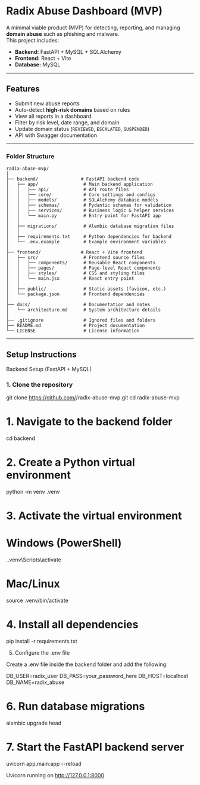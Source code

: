 # Radix Abuse Dashboard (MVP)

A minimal viable product (MVP) for detecting, reporting, and managing **domain abuse** such as phishing and malware.  
This project includes:
- **Backend:** FastAPI + MySQL + SQLAlchemy
- **Frontend:** React + Vite
- **Database:** MySQL

---

## Features
- Submit new abuse reports
- Auto-detect **high-risk domains** based on rules
- View all reports in a dashboard
- Filter by risk level, date range, and domain
- Update domain status (`REVIEWED`, `ESCALATED`, `SUSPENDED`)
- API with Swagger documentation

---

### Folder Structure
```
radix-abuse-mvp/
│
├── backend/                # FastAPI backend code
│   ├── app/                 # Main backend application
│   │   ├── api/             # API route files
│   │   ├── core/            # Core settings and configs
│   │   ├── models/          # SQLAlchemy database models
│   │   ├── schemas/         # Pydantic schemas for validation
│   │   ├── services/        # Business logic & helper services
│   │   └── main.py          # Entry point for FastAPI app
│   │
│   ├── migrations/          # Alembic database migration files
│   │
│   ├── requirements.txt     # Python dependencies for backend
│   └── .env.example         # Example environment variables
│
├── frontend/               # React + Vite frontend
│   ├── src/                 # Frontend source files
│   │   ├── components/      # Reusable React components
│   │   ├── pages/           # Page-level React components
│   │   ├── styles/          # CSS and styling files
│   │   └── main.jsx         # React entry point
│   │
│   ├── public/              # Static assets (favicon, etc.)
│   └── package.json         # Frontend dependencies
│
├── docs/                    # Documentation and notes
│   └── architecture.md      # System architecture details
│
├── .gitignore               # Ignored files and folders
├── README.md                # Project documentation
└── LICENSE                  # License information
```

---

## Setup Instructions
Backend Setup (FastAPI + MySQL)
### 1. Clone the repository
git clone https://github.com/<your-username>/radix-abuse-mvp.git
cd radix-abuse-mvp

# 1. Navigate to the backend folder
cd backend
# 2. Create a Python virtual environment
python -m venv .venv
# 3. Activate the virtual environment
# Windows (PowerShell)
.\.venv\Scripts\activate

# Mac/Linux
source .venv/bin/activate
# 4. Install all dependencies
pip install -r requirements.txt

5. Configure the .env file

Create a .env file inside the backend folder and add the following:

DB_USER=radix_user
DB_PASS=your_password_here
DB_HOST=localhost
DB_NAME=radix_abuse

# 6. Run database migrations
alembic upgrade head

# 7. Start the FastAPI backend server
uvicorn app.main:app --reload

Uvicorn running on http://127.0.0.1:8000
